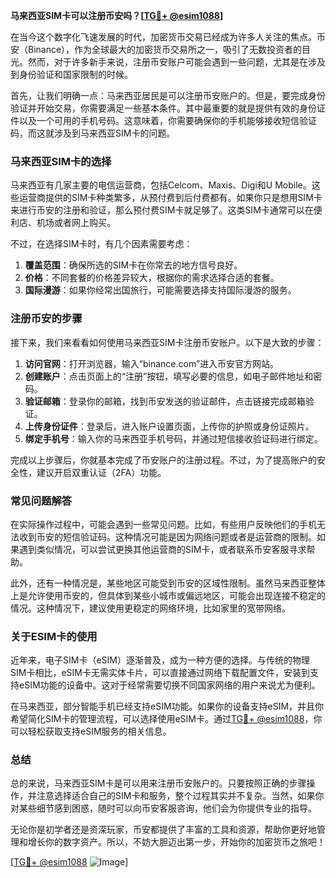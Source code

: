 **马来西亚SIM卡可以注册币安吗？[[TG💪+ @esim1088](https://t.me/s/esim1088)]**

在当今这个数字化飞速发展的时代，加密货币交易已经成为许多人关注的焦点。币安（Binance），作为全球最大的加密货币交易所之一，吸引了无数投资者的目光。然而，对于许多新手来说，注册币安账户可能会遇到一些问题，尤其是在涉及到身份验证和国家限制的时候。

首先，让我们明确一点：马来西亚居民是可以注册币安账户的。但是，要完成身份验证并开始交易，你需要满足一些基本条件。其中最重要的就是提供有效的身份证件以及一个可用的手机号码。这意味着，你需要确保你的手机能够接收短信验证码，而这就涉及到马来西亚SIM卡的问题。

### 马来西亚SIM卡的选择

马来西亚有几家主要的电信运营商，包括Celcom、Maxis、Digi和U Mobile。这些运营商提供的SIM卡种类繁多，从预付费到后付费都有。如果你只是想用SIM卡来进行币安的注册和验证，那么预付费SIM卡就足够了。这类SIM卡通常可以在便利店、机场或者网上购买。

不过，在选择SIM卡时，有几个因素需要考虑：

1. **覆盖范围**：确保所选的SIM卡在你常去的地方信号良好。
2. **价格**：不同套餐的价格差异较大，根据你的需求选择合适的套餐。
3. **国际漫游**：如果你经常出国旅行，可能需要选择支持国际漫游的服务。

### 注册币安的步骤

接下来，我们来看看如何使用马来西亚SIM卡注册币安账户。以下是大致的步骤：

1. **访问官网**：打开浏览器，输入“binance.com”进入币安官方网站。
2. **创建账户**：点击页面上的“注册”按钮，填写必要的信息，如电子邮件地址和密码。
3. **验证邮箱**：登录你的邮箱，找到币安发送的验证邮件，点击链接完成邮箱验证。
4. **上传身份证件**：登录后，进入账户设置页面，上传你的护照或身份证照片。
5. **绑定手机号**：输入你的马来西亚手机号码，并通过短信接收验证码进行绑定。

完成以上步骤后，你就基本完成了币安账户的注册过程。不过，为了提高账户的安全性，建议开启双重认证（2FA）功能。

### 常见问题解答

在实际操作过程中，可能会遇到一些常见问题。比如，有些用户反映他们的手机无法收到币安的短信验证码。这种情况可能是因为网络问题或者是运营商的限制。如果遇到类似情况，可以尝试更换其他运营商的SIM卡，或者联系币安客服寻求帮助。

此外，还有一种情况是，某些地区可能受到币安的区域性限制。虽然马来西亚整体上是允许使用币安的，但具体到某些小城市或偏远地区，可能会出现连接不稳定的情况。这种情况下，建议使用更稳定的网络环境，比如家里的宽带网络。

### 关于ESIM卡的使用

近年来，电子SIM卡（eSIM）逐渐普及，成为一种方便的选择。与传统的物理SIM卡相比，eSIM卡无需实体卡片，可以直接通过网络下载配置文件，安装到支持eSIM功能的设备中。这对于经常需要切换不同国家网络的用户来说尤为便利。

在马来西亚，部分智能手机已经支持eSIM功能。如果你的设备支持eSIM，并且你希望简化SIM卡的管理流程，可以选择使用eSIM卡。通过[TG💪+ @esim1088](https://t.me/s/esim1088)，你可以轻松获取支持eSIM服务的相关信息。

### 总结

总的来说，马来西亚SIM卡是可以用来注册币安账户的。只要按照正确的步骤操作，并注意选择适合自己的SIM卡和服务，整个过程其实并不复杂。当然，如果你对某些细节感到困惑，随时可以向币安客服咨询，他们会为你提供专业的指导。

无论你是初学者还是资深玩家，币安都提供了丰富的工具和资源，帮助你更好地管理和增长你的数字资产。所以，不妨大胆迈出第一步，开始你的加密货币之旅吧！

[[TG💪+ @esim1088](https://t.me/s/esim1088) ![Image](https://i.postimg.cc/4NQfJmqS/Snipaste-2025-05-13-00-14-12.png)]